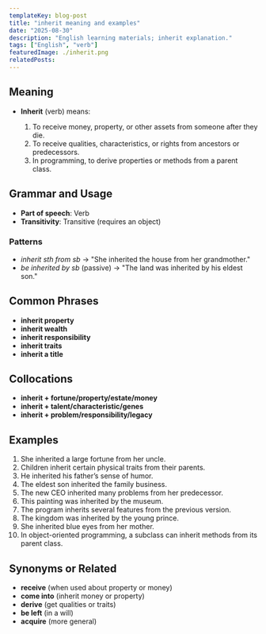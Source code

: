 ```yaml
---
templateKey: blog-post
title: "inherit meaning and examples"
date: "2025-08-30"
description: "English learning materials; inherit explanation."
tags: ["English", "verb"]
featuredImage: ./inherit.png
relatedPosts:
---
```


## Meaning

- **Inherit** (verb) means:

  1. To receive money, property, or other assets from someone after they die.
  2. To receive qualities, characteristics, or rights from ancestors or predecessors.
  3. In programming, to derive properties or methods from a parent class.

## Grammar and Usage

- **Part of speech**: Verb
- **Transitivity**: Transitive (requires an object)

### Patterns

- _inherit sth from sb_
  → "She inherited the house from her grandmother."
- _be inherited by sb_ (passive)
  → "The land was inherited by his eldest son."

## Common Phrases

- **inherit property**
- **inherit wealth**
- **inherit responsibility**
- **inherit traits**
- **inherit a title**

## Collocations

- **inherit + fortune/property/estate/money**
- **inherit + talent/characteristic/genes**
- **inherit + problem/responsibility/legacy**

## Examples

1. She inherited a large fortune from her uncle.
2. Children inherit certain physical traits from their parents.
3. He inherited his father’s sense of humor.
4. The eldest son inherited the family business.
5. The new CEO inherited many problems from her predecessor.
6. This painting was inherited by the museum.
7. The program inherits several features from the previous version.
8. The kingdom was inherited by the young prince.
9. She inherited blue eyes from her mother.
10. In object-oriented programming, a subclass can inherit methods from its parent class.

## Synonyms or Related

- **receive** (when used about property or money)
- **come into** (inherit money or property)
- **derive** (get qualities or traits)
- **be left** (in a will)
- **acquire** (more general)
